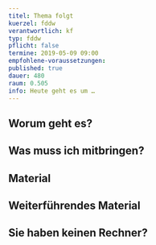 ```yaml
---
titel: Thema folgt
kuerzel: fddw
verantwortlich: kf
typ: fddw
pflicht: false
termine: 2019-05-09 09:00
empfohlene-voraussetzungen: 
published: true
dauer: 480
raum: 0.505
info: Heute geht es um …
---
```


## Worum geht es?

## Was muss ich mitbringen?

## Material

## Weiterführendes Material

## Sie haben keinen Rechner?
